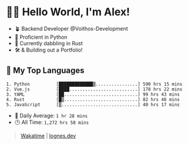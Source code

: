 # 🎷🐛 Hello World, I'm Alex!

- 🪴 Backend Developer @Voithos-Development
- 🐍 Proficient in Python
- 🦀 Currently dabbling in Rust
- 🛠️ & Building out a Portfolio!

## 💚 My Top Languages
```
1. Python          [█████████████▒................] 590 hrs 15 mins
2. Vue.js          [████..........................] 178 hrs 22 mins
3. YAML            [██............................] 99 hrs 43 mins
4. Rust            [█▒............................] 82 hrs 46 mins
5. JavaScript      [▒.............................] 40 hrs 17 mins
```
- 💪 Daily Average: `1 hr 28 mins`
- 🕑 All Time: `1,272 hrs 58 mins`

> [Wakatime](https://wakatime.com/@lognes) | [lognes.dev](https://lognes.dev)